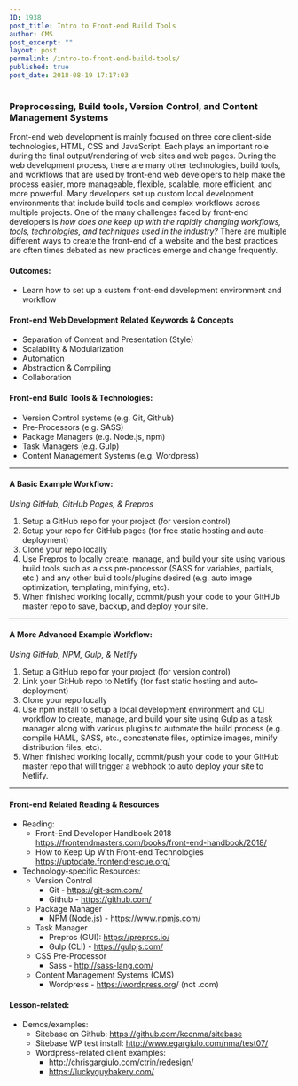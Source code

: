 ```yaml
---
ID: 1938
post_title: Intro to Front-end Build Tools
author: CMS
post_excerpt: ""
layout: post
permalink: /intro-to-front-end-build-tools/
published: true
post_date: 2018-08-19 17:17:03
---
```

<!-- wp:heading {"level":3} -->
<h3>Preprocessing, Build tools, Version Control, and Content Management Systems</h3>
<!-- /wp:heading -->

<!-- wp:paragraph -->
<p>Front-end web development is mainly focused on three core client-side technologies,&nbsp;HTML, CSS and JavaScript. Each plays an important role during the final output/rendering of web sites and web pages. During the web development process, there are many other technologies, build tools, and workflows that are used by front-end web developers to help make the process easier, more manageable, flexible, scalable, more efficient, and more powerful. Many developers set up custom local development environments that include build tools and complex workflows across multiple projects. One of the many challenges faced by front-end developers is<em> how does one keep up with the rapidly changing workflows, tools, technologies, and techniques used in the industry?</em> There are multiple different ways to create the front-end of a website and the best practices are often times debated as new practices emerge and change frequently.</p>
<!-- /wp:paragraph -->

<!-- wp:heading {"level":4} -->
<h4>Outcomes:</h4>
<!-- /wp:heading -->

<!-- wp:list -->
<ul><li>Learn how to set up a custom front-end development environment and workflow</li></ul>
<!-- /wp:list -->

<!-- wp:heading {"level":4} -->
<h4>Front-end Web Development Related Keywords &amp; Concepts</h4>
<!-- /wp:heading -->

<!-- wp:list -->
<ul><li>Separation of Content and Presentation (Style)</li><li>Scalability &amp; Modularization</li><li>Automation</li><li>Abstraction &amp; Compiling</li><li>Collaboration</li></ul>
<!-- /wp:list -->

<!-- wp:heading {"level":4} -->
<h4>Front-end Build Tools &amp; Technologies:</h4>
<!-- /wp:heading -->

<!-- wp:list -->
<ul><li>Version Control systems (e.g. Git, Github)</li><li>Pre-Processors (e.g. SASS)</li><li>Package Managers (e.g. Node.js, npm)</li><li>Task Managers (e.g. Gulp)</li><li>Content Management Systems (e.g. Wordpress)</li></ul>
<!-- /wp:list -->

<!-- wp:separator -->
<hr class="wp-block-separator"/>
<!-- /wp:separator -->

<!-- wp:heading {"level":4} -->
<h4>A Basic Example Workflow:</h4>
<!-- /wp:heading -->

<!-- wp:paragraph -->
<p><em>Using GitHub, GitHub Pages, &amp; Prepros</em></p>
<!-- /wp:paragraph -->

<!-- wp:list {"ordered":true} -->
<ol><li>Setup a GitHub repo for your project (for version control)</li><li>Setup your repo for GitHub pages (for free static hosting and auto-deployment)</li><li>Clone your repo locally</li><li>Use Prepros to locally create, manage, and build your site using various build tools such as a css pre-processor (SASS for variables, partials, etc.) and any other build tools/plugins desired (e.g. auto image optimization, templating, minifying, etc).</li><li>When finished working locally, commit/push your code to your GitHUb master repo to save, backup, and deploy your site.</li></ol>
<!-- /wp:list -->

<!-- wp:separator -->
<hr class="wp-block-separator"/>
<!-- /wp:separator -->

<!-- wp:heading {"level":4} -->
<h4>A More Advanced Example Workflow:</h4>
<!-- /wp:heading -->

<!-- wp:paragraph -->
<p><em>Using GitHub, NPM, Gulp, &amp; Netlify</em></p>
<!-- /wp:paragraph -->

<!-- wp:list {"ordered":true} -->
<ol><li>Setup a GitHub repo for your project (for version control)</li><li>Link your GitHub repo to Netlify&nbsp;(for fast static hosting and auto-deployment)</li><li>Clone your repo locally</li><li>Use npm install to setup a local development environment and CLI workflow to create, manage, and build your site using Gulp as a task manager along with various plugins to automate the build process (e.g. compile HAML, SASS, etc., concatenate files, optimize images, minify distribution files, etc).</li><li>When finished working locally, commit/push your code to your GitHub master repo that will trigger a webhook to auto deploy your site to Netlify.</li></ol>
<!-- /wp:list -->

<!-- wp:separator -->
<hr class="wp-block-separator"/>
<!-- /wp:separator -->

<!-- wp:heading {"level":4} -->
<h4>Front-end Related Reading &amp; Resources</h4>
<!-- /wp:heading -->

<!-- wp:list -->
<ul><li>Reading:
<ul><li>Front-End Developer Handbook 2018<br><a href="https://frontendmasters.com/books/front-end-handbook/2018/">https://frontendmasters.com/books/front-end-handbook/2018/</a></li><li>How to Keep Up With Front-end Technologies<br><a href="https://uptodate.frontendrescue.org/">https://uptodate.frontendrescue.org/</a></li></ul>
</li><li>Technology-specific Resources:
<ul><li>Version Control
<ul><li>Git -&nbsp;<a href="https://git-scm.com/">https://git-scm.com/</a></li><li>Github -&nbsp;<a href="https://github.com/">https://github.com/</a></li></ul>
</li><li>Package Manager
<ul><li>NPM (Node.js) -&nbsp;<a href="https://www.npmjs.com/">https://www.npmjs.com/</a></li></ul>
</li><li>Task Manager
<ul><li>Prepros (GUI): <a href="https://prepros.io/">https://prepros.io/</a></li><li>Gulp (CLI) -&nbsp;<a href="https://gulpjs.com/">https://gulpjs.com/</a></li></ul>
</li><li>CSS Pre-Processor
<ul><li>Sass -&nbsp;<a href="http://sass-lang.com/">http://sass-lang.com/</a></li></ul>
</li><li>Content Management Systems (CMS)
<ul><li>Wordpress -&nbsp;<a href="https://wordpress.org">https://wordpress.org</a>/ (not .com)</li></ul>
</li></ul>
</li></ul>
<!-- /wp:list -->

<!-- wp:heading {"level":4} -->
<h4>Lesson-related:</h4>
<!-- /wp:heading -->

<!-- wp:list -->
<ul><li>Demos/examples:
<ul><li>Sitebase on Github: <a href="https://github.com/kccnma/sitebase">https://github.com/kccnma/sitebase</a></li><li>Sitebase WP test install:&nbsp;<a href="http://www.egargiulo.com/nma/test07/">http://www.egargiulo.com/nma/test07/</a></li><li>Wordpress-related client examples:
<ul><li><a href="http://chrisgargiulo.com/ctrin/redesign/">http://chrisgargiulo.com/ctrin/redesign/</a></li><li><a href="https://luckyguybakery.com/">https://luckyguybakery.com/</a></li></ul>
</li></ul>
</li></ul>
<!-- /wp:list -->